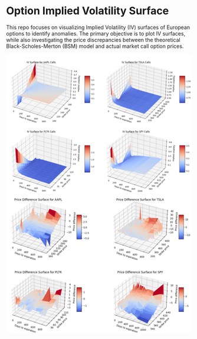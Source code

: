 # Option Implied Volatility Surface
 
This repo focuses on visualizing Implied Volatility (IV) surfaces of European options to identify anomalies. The primary objective is to plot IV surfaces, while also investigating the price discrepancies between the theoretical Black-Scholes-Merton (BSM) model and actual market call option prices.

![IV Surfaces](https://github.com/ayodeji-0/Option-Implied-Volatility-Surface/blob/main/IV%20Surfaces.png)
![Price Difference Surfaces](https://github.com/ayodeji-0/Option-Implied-Volatility-Surface/blob/main/Price%20Difference%20Surface.png)
